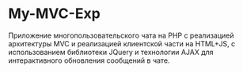# My-MVC-Exp

Приложение многопользовательского чата на PHP с реализацией архитектуры MVC и реализацией клиентской части на HTML+JS, с использованием библиотеки JQuery и технологии AJAX для интерактивного обновления сообщений в чате.
